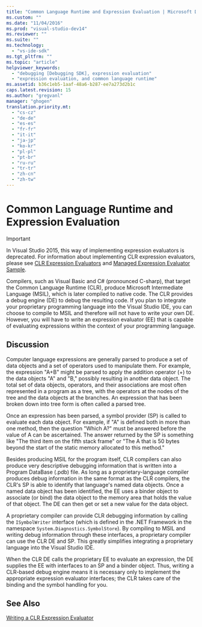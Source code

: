 ```yaml
---
title: "Common Language Runtime and Expression Evaluation | Microsoft Docs"
ms.custom: ""
ms.date: "11/04/2016"
ms.prod: "visual-studio-dev14"
ms.reviewer: ""
ms.suite: ""
ms.technology: 
  - "vs-ide-sdk"
ms.tgt_pltfrm: ""
ms.topic: "article"
helpviewer_keywords: 
  - "debugging [Debugging SDK], expression evaluation"
  - "expression evaluation, and common language runtime"
ms.assetid: b36c1eb5-1aaf-48a6-b287-ee7a273d2b1c
caps.latest.revision: 15
ms.author: "gregvanl"
manager: "ghogen"
translation.priority.mt: 
  - "cs-cz"
  - "de-de"
  - "es-es"
  - "fr-fr"
  - "it-it"
  - "ja-jp"
  - "ko-kr"
  - "pl-pl"
  - "pt-br"
  - "ru-ru"
  - "tr-tr"
  - "zh-cn"
  - "zh-tw"
---
```

# Common Language Runtime and Expression Evaluation
> [!IMPORTANT]
>  In Visual Studio 2015, this way of implementing expression evaluators is deprecated. For information about implementing CLR expression evaluators, please see [CLR Expression Evaluators](https://github.com/Microsoft/ConcordExtensibilitySamples/wiki/CLR-Expression-Evaluators) and [Managed Expression Evaluator Sample](https://github.com/Microsoft/ConcordExtensibilitySamples/wiki/Managed-Expression-Evaluator-Sample).  
  
 Compilers, such as Visual Basic and C# (pronounced C-sharp), that target the Common Language Runtime (CLR), produce Microsoft Intermediate Language (MSIL), which is later compiled to native code. The CLR provides a debug engine (DE) to debug the resulting code. If you plan to integrate your proprietary programming language into the Visual Studio IDE, you can choose to compile to MSIL and therefore will not have to write your own DE. However, you will have to write an expression evaluator (EE) that is capable of evaluating expressions within the context of your programming language.  
  
## Discussion  
 Computer language expressions are generally parsed to produce a set of data objects and a set of operators used to manipulate them. For example, the expression "A+B" might be parsed to apply the addition operator (+) to the data objects "A" and "B," possibly resulting in another data object. The total set of data objects, operators, and their associations are most often represented in a program as a tree, with the operators at the nodes of the tree and the data objects at the branches. An expression that has been broken down into tree form is often called a parsed tree.  
  
 Once an expression has been parsed, a symbol provider (SP) is called to evaluate each data object. For example, if "A" is defined both in more than one method, then the question "Which A?" must be answered before the value of A can be ascertained. The answer returned by the SP is something like "The third item on the fifth stack frame" or "The A that is 50 bytes beyond the start of the static memory allocated to this method."  
  
 Besides producing MSIL for the program itself, CLR compilers can also produce very descriptive debugging information that is written into a Program DataBase (.pdb) file. As long as a proprietary-language compiler produces debug information in the same format as the CLR compilers, the CLR's SP is able to identify that language's named data objects. Once a named data object has been identified, the EE uses a binder object to associate (or bind) the data object to the memory area that holds the value of that object. The DE can then get or set a new value for the data object.  
  
 A proprietary compiler can provide CLR debugging information by calling the `ISymbolWriter` interface (which is defined in the .NET Framework in the namespace `System.Diagnostics.SymbolStore`). By compiling to MSIL and writing debug information through these interfaces, a proprietary compiler can use the CLR DE and SP. This greatly simplifies integrating a proprietary language into the Visual Studio IDE.  
  
 When the CLR DE calls the proprietary EE to evaluate an expression, the DE supplies the EE with interfaces to an SP and a binder object. Thus, writing a CLR-based debug engine means it is necessary only to implement the appropriate expression evaluator interfaces; the CLR takes care of the binding and the symbol handling for you.  
  
## See Also  
 [Writing a CLR Expression Evaluator](../../extensibility/debugger/writing-a-common-language-runtime-expression-evaluator.md)